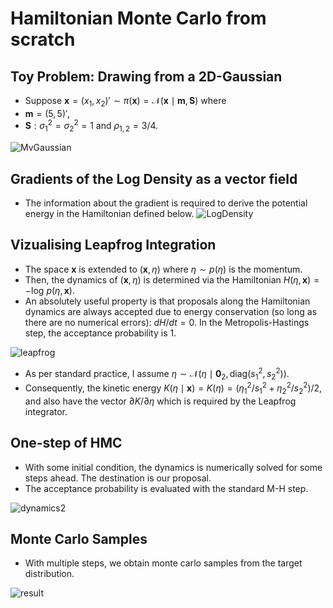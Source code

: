 # Hamiltonian Monte Carlo from scratch

## Toy Problem: Drawing from a 2D-Gaussian
- Suppose $\textbf{x} = (x_1,x_2)' \sim \pi(\textbf{x}) = \mathcal{N}(\textbf{x} \mid \textbf{m}, \textbf{S})$ where
- $\textbf{m} = (5,5)',$
- $\textbf{S}: \sigma_1^2 = \sigma_2^2 = 1 ~ \text{and} ~ \rho_{1,2}=3/4.$

![MvGaussian](https://user-images.githubusercontent.com/46773720/219849093-be28ae7a-b84a-426f-8c09-b5fce9a6fee3.png)

## Gradients of the Log Density as a vector field

- The information about the gradient is required to derive the potential energy in the Hamiltonian defined below.
![LogDensity](https://user-images.githubusercontent.com/46773720/219849205-b94b91ca-30bf-4c03-a4d9-97296fae2b77.png)

## Vizualising Leapfrog Integration

- The space $\textbf{x}$ is extended to $(\textbf{x},\eta)$ where $\eta \sim p(\eta)$ is the momentum.
- Then, the dynamics of $(\textbf{x},\eta)$ is determined via the Hamiltonian $H(\eta, \textbf{x}) = -\text{log}~p(\eta, \textbf{x})$.
- An absolutely useful property is that proposals along the Hamiltonian dynamics are always accepted due to energy conservation (so long as there are no numerical errors): $dH/dt = 0$. In the Metropolis-Hastings step, the acceptance probability is $1$.

![leapfrog](https://user-images.githubusercontent.com/46773720/219849784-f7aa6f1a-6ab6-46b7-84c3-7f77fbdcfc4f.gif)

- As per standard practice, I assume $\eta \sim \mathcal{N}(\eta \mid \textbf{0}_2, \text{diag} (s_1^2, s_2^2))$.
- Consequently, the kinetic energy $K(\eta \mid \textbf{x}) = K(\eta) = (\eta_1^2/s_1^2 + \eta_2^2/s_2^2)/2$, and also have the vector $\partial K / \partial \eta$ which is required by the Leapfrog integrator.

## One-step of HMC

- With some initial condition, the dynamics is numerically solved for some steps ahead. The destination is our proposal.
- The acceptance probability is evaluated with the standard M-H step.

![dynamics2](https://user-images.githubusercontent.com/46773720/219851332-eaeb5c2d-e083-43eb-84bf-9bb359602763.png)

## Monte Carlo Samples

- With multiple steps, we obtain monte carlo samples from the target distribution.

![result](https://user-images.githubusercontent.com/46773720/219851605-f1883764-756d-4b35-b6bd-1232bc397fb5.png)
